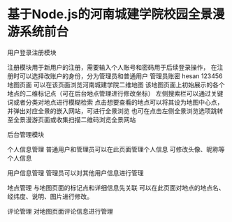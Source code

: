 # 基于Node.js的河南城建学院校园全景漫游系统前台
用户登录注册模块

注册模块用于新用户的注册，需要输入个人账号和密码用于后续登录操作，
在注册时可以选择改账户的身份，分为管理员和普通用户
管理员账密
hesan
123456
地图页面
可以在该页面浏览河南城建学院二维地图
该地图页面上初始展示的各个地点的二维标记点（可在后台地点管理进行修改坐标）
左侧搜索栏可以通过关键词或者分类对地点进行模糊检索
点击想要查看的地点可以将其设为地图中心点，并弹出对应全景的嵌入网站，可进行全景浏览
也可在点击左侧全景浏览选项跳转至全景漫游页面或收集扫描二维码浏览全景网站

后台管理模块

个人信息管理
普通用户和管理员可以在此页面管理个人信息
可修改头像、昵称等个人信息

用户信息管理
管理员可以对其他用户信息进行管理

地点管理
与地图页面的标记点和详细信息先关联
可以在此页面对地点的地点名、经纬度、说明、图片进行修改。

评论管理
对地图页面评论信息进行管理


